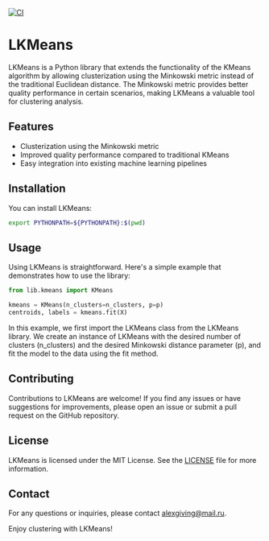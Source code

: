 [![CI](https://github.com/alexgiving/LKMeans/actions/workflows/test.yml/badge.svg)](https://github.com/alexgiving/LKMeans/actions/workflows/test.yml)
# LKMeans

LKMeans is a Python library that extends the functionality of the KMeans algorithm by allowing clusterization using the Minkowski metric instead of the traditional Euclidean distance. The Minkowski metric provides better quality performance in certain scenarios, making LKMeans a valuable tool for clustering analysis.

## Features

- Clusterization using the Minkowski metric
- Improved quality performance compared to traditional KMeans
- Easy integration into existing machine learning pipelines

## Installation

You can install LKMeans:
```bash
export PYTHONPATH=${PYTHONPATH}:$(pwd)
```

## Usage
Using LKMeans is straightforward. Here's a simple example that demonstrates how to use the library:
```python
from lib.kmeans import KMeans

kmeans = KMeans(n_clusters=n_clusters, p=p)
centroids, labels = kmeans.fit(X)
```

In this example, we first import the LKMeans class from the LKMeans library. We create an instance of LKMeans with the desired number of clusters (n_clusters) and the desired Minkowski distance parameter (p), and fit the model to the data using the fit method.


## Contributing
Contributions to LKMeans are welcome! If you find any issues or have suggestions for improvements, please open an issue or submit a pull request on the GitHub repository.

## License
LKMeans is licensed under the MIT License. See the [LICENSE](./LICENSE) file for more information.

## Contact
For any questions or inquiries, please contact alexgiving@mail.ru.

Enjoy clustering with LKMeans!
